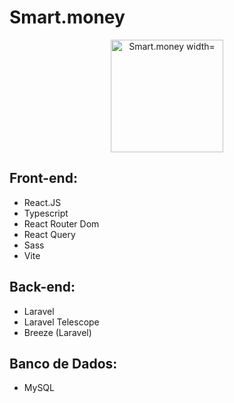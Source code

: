 # Smart.money

<p align="center">
  <img src="https://github.com/DanielAlmeidaToledo/Smart.money/assets/96501443/a8cce6c7-4637-4e48-b9cd-a54ef62dd3f9" alt="Smart.money width="180" height="180"/>
</p>

## Front-end:

- React.JS
- Typescript
- React Router Dom
- React Query
- Sass
- Vite

## Back-end:

- Laravel
- Laravel Telescope
- Breeze (Laravel)

## Banco de Dados:

- MySQL
